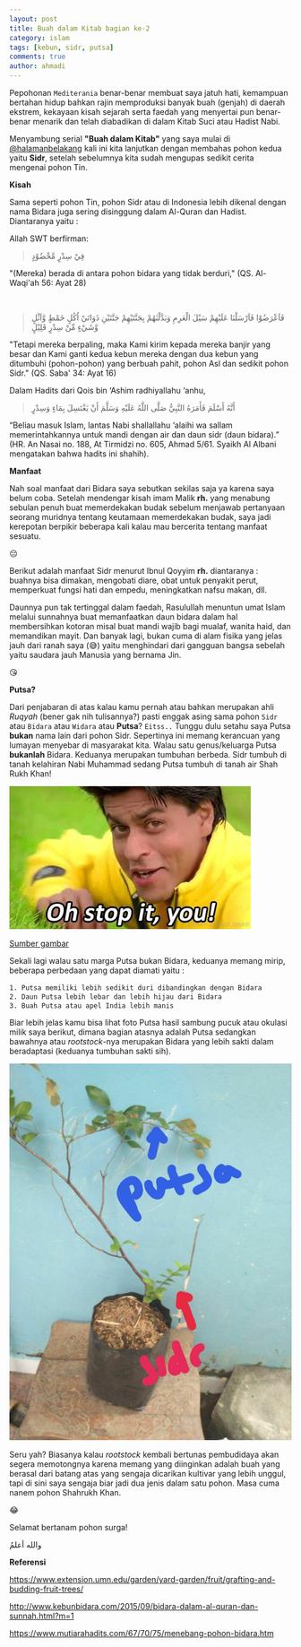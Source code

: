 ```yaml
---
layout: post
title: Buah dalam Kitab bagian ke-2
category: islam
tags: [kebun, sidr, putsa]
comments: true
author: ahmadi
---
```


Pepohonan `Mediterania` benar-benar membuat saya jatuh hati, kemampuan bertahan hidup bahkan rajin memproduksi banyak buah (genjah) di daerah ekstrem, kekayaan kisah sejarah serta faedah yang menyertai pun benar-benar menarik dan telah diabadikan di dalam Kitab Suci atau Hadist Nabi.

Menyambung serial **"Buah dalam Kitab"** yang saya mulai di [@halamanbelakang](https://t.me/halamanbelakang/452) kali ini kita lanjutkan dengan membahas pohon kedua yaitu **Sidr**, setelah sebelumnya kita sudah mengupas sedikit cerita mengenai pohon Tin.

**Kisah** 

Sama seperti pohon Tin, pohon Sidr atau di Indonesia lebih dikenal dengan nama Bidara juga sering disinggung dalam Al-Quran dan Hadist. Diantaranya yaitu :

Allah SWT berfirman:

> فِيْ سِدْرٍ مَّخْضُوْدٍ 

"(Mereka) berada di antara pohon bidara yang tidak berduri,"
(QS. Al-Waqi'ah 56: Ayat 28)

` `
> فَاَعْرَضُوْا فَاَرْسَلْنَا عَلَيْهِمْ سَيْلَ الْعَرِمِ وَبَدَّلْنٰهُمْ  بِجَنَّتَيْهِمْ جَنَّتَيْنِ ذَوَاتَيْ اُكُلٍ خَمْطٍ وَّاَثْلٍ وَّشَيْءٍ مِّنْ سِدْرٍ  قَلِيْلٍ

"Tetapi mereka berpaling, maka Kami kirim kepada mereka banjir yang besar dan Kami ganti kedua kebun mereka dengan dua kebun yang ditumbuhi (pohon-pohon) yang berbuah pahit, pohon Asl dan sedikit pohon Sidr."
(QS. Saba' 34: Ayat 16)

Dalam Hadits dari Qois bin ‘Ashim radhiyallahu ‘anhu,

> أَنَّهُ أَسْلَمَ فَأَمَرَهُ النَّبِيُّ صَلَّى اللَّهُ عَلَيْهِ وَسَلَّمَ أَنْ يَغْتَسِلَ بِمَاءٍ وَسِدْرٍ

“Beliau masuk Islam, lantas Nabi shallallahu ‘alaihi wa sallam memerintahkannya untuk mandi dengan air dan daun sidr (daun bidara).” (HR. An Nasai no. 188, At Tirmidzi no. 605, Ahmad 5/61. Syaikh Al Albani mengatakan bahwa hadits ini shahih).

**Manfaat** 

Nah soal manfaat dari Bidara saya sebutkan sekilas saja ya karena saya belum coba. Setelah mendengar kisah imam Malik **rh.** yang menabung sebulan penuh buat memerdekakan budak sebelum menjawab pertanyaan seorang muridnya tentang keutamaan memerdekakan budak, saya jadi kerepotan berpikir beberapa kali kalau mau bercerita tentang manfaat sesuatu.

😔

Berikut adalah manfaat Sidr menurut Ibnul Qoyyim **rh.** diantaranya : buahnya bisa dimakan, mengobati diare, obat untuk penyakit perut, memperkuat fungsi hati dan empedu, meningkatkan nafsu makan, dll.

Daunnya pun tak tertinggal dalam faedah, Rasulullah menuntun umat Islam melalui sunnahnya buat memanfaatkan daun bidara dalam hal membersihkan kotoran misal buat mandi wajib bagi mualaf, wanita haid, dan memandikan mayit. Dan banyak lagi, bukan cuma di alam fisika yang jelas jauh dari ranah saya (😅) yaitu menghindari dari gangguan bangsa sebelah yaitu saudara jauh Manusia yang bernama Jin.

😘

**Putsa?**

Dari penjabaran di atas kalau kamu pernah atau bahkan merupakan ahli *Ruqyah* (bener gak nih tulisannya?) pasti enggak asing sama pohon `Sidr` atau `Bidara` atau `Widara` atau **Putsa**? `Eitss..` Tunggu dulu setahu saya Putsa **bukan** nama lain dari pohon Sidr. Sepertinya ini memang kerancuan yang lumayan menyebar di masyarakat kita. Walau satu genus/keluarga Putsa **bukanlah** Bidara. Keduanya merupakan tumbuhan berbeda. Sidr tumbuh di tanah kelahiran Nabi Muhammad sedang Putsa tumbuh di tanah air Shah Rukh Khan!

![](/img/sidr-shah.jpg)

[Sumber gambar](https://www.buzzfeed.com/imaansheikh/c-c-c-cant-even?utm_term=.hhv6RBwPb#.pjWe8Gj7y)
 
Sekali lagi walau satu marga Putsa bukan Bidara, keduanya memang mirip, beberapa perbedaan yang dapat diamati yaitu :

	1. Putsa memiliki lebih sedikit duri dibandingkan dengan Bidara 
	2. Daun Putsa lebih lebar dan lebih hijau dari Bidara
	3. Buah Putsa atau apel India lebih manis

Biar lebih jelas kamu bisa lihat foto Putsa hasil sambung pucuk atau okulasi milik saya berikut, dimana bagian atasnya adalah Putsa sedangkan bawahnya atau *rootstock*-nya merupakan Bidara yang lebih sakti dalam beradaptasi (keduanya tumbuhan sakti sih).

![](/img/sidr-putsa.jpg)

Seru yah? Biasanya kalau *rootstock* kembali bertunas pembudidaya akan segera memotongnya karena memang yang diinginkan adalah buah yang berasal dari batang atas yang sengaja dicarikan kultivar yang lebih unggul, tapi di sini saya sengaja biar jadi dua jenis dalam satu pohon. Masa cuma nanem pohon Shahrukh Khan.

😂

Selamat bertanam pohon surga!

والله أعلمُ

**Referensi**

<https://www.extension.umn.edu/garden/yard-garden/fruit/grafting-and-budding-fruit-trees/>

<http://www.kebunbidara.com/2015/09/bidara-dalam-al-quran-dan-sunnah.html?m=1>

<https://www.mutiarahadits.com/67/70/75/menebang-pohon-bidara.htm>
